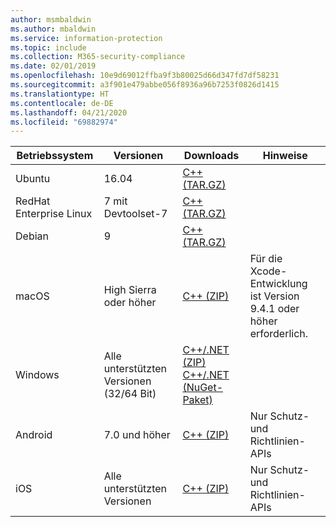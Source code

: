 ```yaml
---
author: msmbaldwin
ms.author: mbaldwin
ms.service: information-protection
ms.topic: include
ms.collection: M365-security-compliance
ms.date: 02/01/2019
ms.openlocfilehash: 10e9d69012ffba9f3b80025d66d347fd7df58231
ms.sourcegitcommit: a3f901e479abbe056f8936a96b7253f0826d1415
ms.translationtype: HT
ms.contentlocale: de-DE
ms.lasthandoff: 04/21/2020
ms.locfileid: "69882974"
---
```

| Betriebssystem        | Versionen                          | Downloads                                                                                                                            | Hinweise                                        |
| ----------------------- | --------------------------------- | ------------------------------------------------------------------------------------------------------------------------------------ | -------------------------------------------- |
| Ubuntu                  | 16.04                             | [C++ (TAR.GZ)](https://aka.ms/mipsdkbinaries)                                                                                          |                                              |
| RedHat Enterprise Linux | 7 mit Devtoolset-7               | [C++ (TAR.GZ)](https://aka.ms/mipsdkbinaries)                                                                                          |                                              |
| Debian                  | 9                                 | [C++ (TAR.GZ)](https://aka.ms/mipsdkbinaries)                                                                                          |                                              |
| macOS                   | High Sierra oder höher             | [C++ (ZIP)](https://aka.ms/mipsdkbinaries)                                                                                            | Für die Xcode-Entwicklung ist Version 9.4.1 oder höher erforderlich. |
| Windows                 | Alle unterstützten Versionen (32/64 Bit) | [C++/.NET (ZIP)](https://aka.ms/mipsdkbinaries)<br>[C++/.NET (NuGet-Paket)](https://www.nuget.org/packages?q=Microsoft.InformationProtection) |                                              |
| Android                 | 7.0 und höher                     | [C++ (ZIP)](https://aka.ms/mipsdkbinaries)                                                                                            | Nur Schutz- und Richtlinien-APIs             |
| iOS                     | Alle unterstützten Versionen            | [C++ (ZIP)](https://aka.ms/mipsdkbinaries)                                                                                            | Nur Schutz- und Richtlinien-APIs                        |

